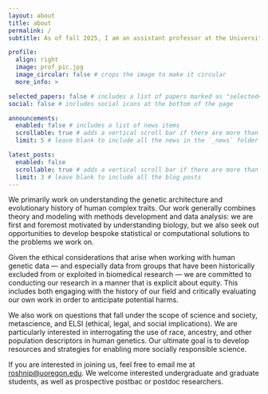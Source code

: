 ```yaml
---
layout: about
title: about
permalink: /
subtitle: As of fall 2025, I am an assistant professor at the University of Oregon in the <a href='https://scds.uoregon.edu/ds'>Department of Data Science</a> and a member of the <a href='https://ie2.uoregon.edu/'>Institute for Ecology and Evolution (IE2)</a>. You can contact me at roshnip@uoregon.edu.

profile:
  align: right
  image: prof_pic.jpg
  image_circular: false # crops the image to make it circular
  more_info: >

selected_papers: false # includes a list of papers marked as "selected={true}"
social: false # includes social icons at the bottom of the page

announcements:
  enabled: false # includes a list of news items
  scrollable: true # adds a vertical scroll bar if there are more than 3 news items
  limit: 5 # leave blank to include all the news in the `_news` folder

latest_posts:
  enabled: false
  scrollable: true # adds a vertical scroll bar if there are more than 3 new posts items
  limit: 3 # leave blank to include all the blog posts
---
```


We primarily work on understanding the genetic architecture and evolutionary history of human complex traits. Our work generally combines theory and modeling with methods development and data analysis: we are first and foremost motivated by understanding biology, but we also seek out opportunities to develop bespoke statistical or computational solutions to the problems we work on. 

Given the ethical considerations that arise when working with human genetic data — and especially data from groups that have been historically excluded from or exploited in biomedical research — we are committed to conducting our research in a manner that is explicit about equity. This includes both engaging with the history of our field and critically evaluating our own work in order to anticipate potential harms.

We also work on questions that fall under the scope of science and society, metascience, and ELSI (ethical, legal, and social implications). We are particularly interested in interrogating the use of race, ancestry, and other population descriptors in human genetics. Our ultimate goal is to develop resources and strategies for enabling more socially responsible science.

If you are interested in joining us, feel free to email me at roshnip@uoregon.edu. We welcome interested undergraduate and graduate students, as well as prospective postbac or postdoc researchers.